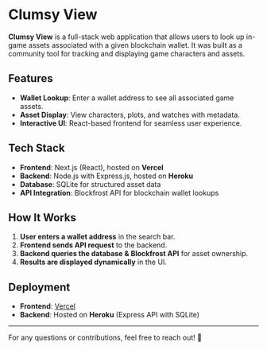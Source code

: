 # **Clumsy View**

**Clumsy View** is a full-stack web application that allows users to look up in-game assets associated with a given blockchain wallet. It was built as a community tool for tracking and displaying game characters and assets.

## **Features**
- **Wallet Lookup**: Enter a wallet address to see all associated game assets.
- **Asset Display**: View characters, plots, and watches with metadata.
- **Interactive UI**: React-based frontend for seamless user experience.

## **Tech Stack**
- **Frontend**: Next.js (React), hosted on **Vercel**
- **Backend**: Node.js with Express.js, hosted on **Heroku**
- **Database**: SQLite for structured asset data
- **API Integration**: Blockfrost API for blockchain wallet lookups

## **How It Works**
1. **User enters a wallet address** in the search bar.
2. **Frontend sends API request** to the backend.
3. **Backend queries the database & Blockfrost API** for asset ownership.
4. **Results are displayed dynamically** in the UI.

## **Deployment**
- **Frontend**: [Vercel](https://clumsyview.vercel.app)
- **Backend**: Hosted on **Heroku** (Express API with SQLite)

---

For any questions or contributions, feel free to reach out! 🚀
